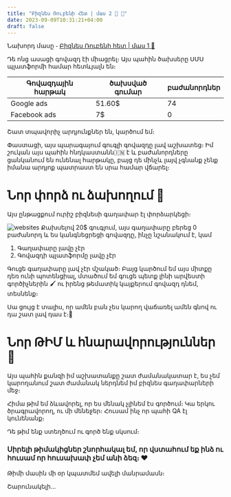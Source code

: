 ```yaml
---
title: "Բիզնես Ռուբենի Հետ | մաս 2 💼 💼"
date: 2023-09-09T10:31:21+04:00
draft: false
---
```


Նախորդ մասը ֊ [Բիզնես Ռուբենի հետ | մաս 1 💼](/posts/բիզնես-ռուբենի-հետ-մաս-1/)

Դե ոնց ասացի գովազդ էի միացրել։ Այս պահին ծախսերը ՍՄՍ պլատֆորմի համար հետևյալն են։


| Գովազդային հարթակ | ծախսված գումար | բաժանորդներ |
|----------------------|------------------ |---------------|
| Google ads           | 51.60$            |            74 |
| Facebook ads         | 7$                |            0  |

Շատ տպավորիչ արդյունքներ են, կարծում եմ։

Փաստացի, այս պարագայում գուգլի գովազդը լավ աշխատեց։ Իմ շուկան այս պահին հնդկաստանն🇮🇳 է և բաժանորդները ցանկանում են ունենալ հարթակը, բայց դե մինչև լայվ չգնանք չենք իմանա արդյոք պատրաստ են սրա համար վճարել։ 

# Նոր փորձ ու ձախողում 👻
Այս ընթացքում ուրիշ բիզնեսի գաղափար էլ փորձարկեցի։

![websites](/images/բիզնես-բ/էկրանահան-2-websites.png)
Քախսելով 20$ գուգլում, այս գաղափարը բերեց 0 բաժանորդ և ես կանգնեցրեցի գովազդը, ինչը նշանակում է, կամ
1. Գաղափարը լավը չէր
2. Գովազդի պլատֆորմը լավը չէր

Գուցե գաղափարը լավ չէր մշակած։ Բայց կարծում եմ այս միտքը դեռ ունի պոտենցիալ, մտածում եմ գուցե պետք լինի արվեստի գործիչներին 🖌️ ու իրենց թեմատիկ կայքերում գովազդ դնեմ, տեսնենք։

Սա ցույց է տալիս, որ ամեն բան չես կարող վաճառել ամեն գնով ու դա շատ լավ դաս է։💸


# Նոր ԹԻՄ և հնարավորություններ 👷 
Այս պահին քանզի իմ աշխատանքը շատ ժամանակատար է, ես չեմ կարողանում շատ ժամանակ ներդնեմ իմ բիզնես գաղափարների մեջ։

Հիմա թիմ եմ ձևավորել, որ ես մենակ չլինեմ էս գործում։ Կա երկու ծրագրավորող, ու մի մենեջեր։ Հուսամ ինչ որ պահի QA էլ կունենանք։

Դե թիմ ենք ստեղծում ու գործ ենք սկսում։ 

### Սիրելի թիմակիցներ շնորհակալ եմ, որ վստահում եք ինձ ու հուսամ որ հուսախափ չեմ անի ձեզ։ ❤️

Թիմի մասին մի օր կպատմեմ ավելի մանրամասն։

Շարունակելի․․․